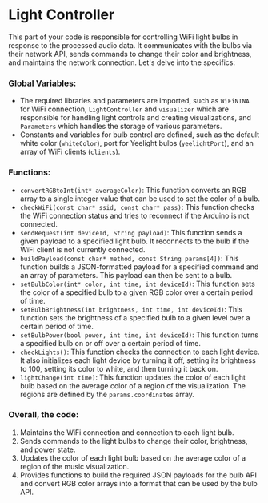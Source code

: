 # Light Controller

This part of your code is responsible for controlling WiFi light bulbs in response to the processed audio data. It communicates with the bulbs via their network API, sends commands to change their color and brightness, and maintains the network connection. Let's delve into the specifics:

### Global Variables:

* The required libraries and parameters are imported, such as `WiFiNINA` for WiFi connection, `LightController` and `visualizer` which are responsible for handling light controls and creating visualizations, and `Parameters` which handles the storage of various parameters.
* Constants and variables for bulb control are defined, such as the default white color (`whiteColor`), port for Yeelight bulbs (`yeelightPort`), and an array of WiFi clients (`clients`).

 ### Functions:

* `convertRGBtoInt(int* averageColor)`: This function converts an RGB array to a single integer value that can be used to set the color of a bulb.
* `checkWiFi(const char* ssid, const char* pass)`: This function checks the WiFi connection status and tries to reconnect if the Arduino is not connected.
* `sendRequest(int deviceId, String payload)`: This function sends a given payload to a specified light bulb. It reconnects to the bulb if the WiFi client is not currently connected.
* `buildPayload(const char* method, const String params[4])`: This function builds a JSON-formatted payload for a specified command and an array of parameters. This payload can then be sent to a bulb.
* `setBulbColor(int* color, int time, int deviceId)`: This function sets the color of a specified bulb to a given RGB color over a certain period of time.
* `setBulbBrightness(int brightness, int time, int deviceId)`: This function sets the brightness of a specified bulb to a given level over a certain period of time.
* `setBulbPower(bool power, int time, int deviceId)`: This function turns a specified bulb on or off over a certain period of time.
* `checkLights()`: This function checks the connection to each light device. It also initializes each light device by turning it off, setting its brightness to 100, setting its color to white, and then turning it back on.
* `lightChange(int time)`: This function updates the color of each light bulb based on the average color of a region of the visualization. The regions are defined by the `params.coordinates` array.

### Overall, the code:

1. Maintains the WiFi connection and connection to each light bulb.
2. Sends commands to the light bulbs to change their color, brightness, and power state.
3. Updates the color of each light bulb based on the average color of a region of the music visualization.
4. Provides functions to build the required JSON payloads for the bulb API and convert RGB color arrays into a format that can be used by the bulb API.
